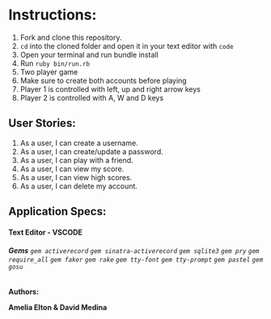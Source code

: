 # **Instructions:**

  1.  Fork and clone this repository.
  2.  ```cd``` into the cloned folder and open it in your text editor with ```code```
  3.  Open your terminal and run bundle install
  4.  Run  ```ruby bin/run.rb```
  5.  Two player game
  6.  Make sure to create both accounts before playing 
  7.  Player 1 is controlled with left, up and right arrow keys
  8.  Player 2 is controlled with A, W and D keys








 ## **User Stories:**
  1. As a user, I can create a username. 
  2. As a user, I can create/update a password.
  3. As a user, I can play with a friend.  
  4. As a user, I can view my score. 
  5. As a user, I can view high scores. 
  6. As a user, I can delete my account. 


 ## **Application Specs:**

####  **Text Editor - VSCODE** 
 

###### **Gems** ```gem activerecord``` ```gem sinatra-activerecord```  ```gem sqlite3``` ```gem pry``` ```gem require_all``` ```gem faker``` ```gem rake``` ```gem tty-font``` ```gem tty-prompt``` ```gem pastel``` ```gem gosu```       


**Authors:**

**Amelia Elton  &  David Medina**
